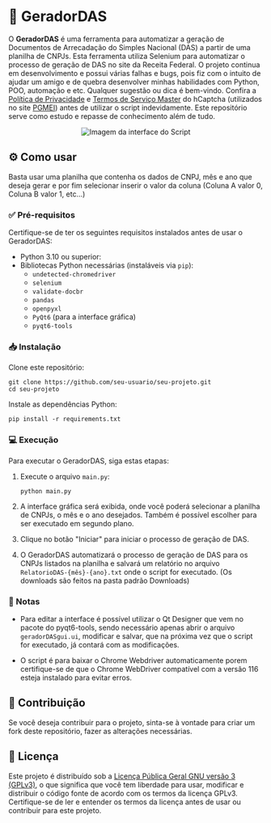 # :rocket: GeradorDAS

O **GeradorDAS** é uma ferramenta para automatizar a geração de Documentos de Arrecadação do Simples Nacional (DAS) a partir de uma planilha de CNPJs. Esta ferramenta utiliza Selenium para automatizar o processo de geração de DAS no site da Receita Federal.
O projeto continua em desenvolvimento e possui várias falhas e bugs, pois fiz com o intuito de ajudar um amigo e de quebra desenvolver minhas habilidades com Python, POO, automação e etc. Qualquer sugestão ou dica é bem-vindo. Confira a [Política de Privacidade](https://www.hcaptcha.com/privacy) e [Termos de Serviço Master](https://www.hcaptcha.com/terms) do hCaptcha (utilizados no site [PGMEI](https://www8.receita.fazenda.gov.br/SimplesNacional/Aplicacoes/ATSPO/pgmei.app/Identificacao)) antes de utilizar o script indevidamente. Este repositório serve como estudo e repasse de conhecimento além de tudo.
<p align="center">
  <img src="https://i.imgur.com/u1Zevjg.png?1" alt="Imagem da interface do Script">
</p>

## :gear: Como usar

Basta usar uma planilha que contenha os dados de CNPJ, mês e ano que deseja gerar e por fim selecionar inserir o valor da coluna (Coluna A valor 0, Coluna B valor 1, etc...)

### :white_check_mark: Pré-requisitos

Certifique-se de ter os seguintes requisitos instalados antes de usar o GeradorDAS:

- Python 3.10 ou superior:
- Bibliotecas Python necessárias (instaláveis via `pip`):
  - `undetected-chromedriver`
  - `selenium`
  - `validate-docbr`
  - `pandas`
  - `openpyxl`
  - `PyQt6` (para a interface gráfica)
  - `pyqt6-tools`  

### :inbox_tray: Instalação

Clone este repositório:

```
git clone https://github.com/seu-usuario/seu-projeto.git
cd seu-projeto
```

Instale as dependências Python:

```
pip install -r requirements.txt
```

### :computer: Execução

Para executar o GeradorDAS, siga estas etapas:

1. Execute o arquivo `main.py`:

   ```
   python main.py
   ```

2. A interface gráfica será exibida, onde você poderá selecionar a planilha de CNPJs, o mês e o ano desejados. Também é possível escolher para ser executado em segundo plano.

3. Clique no botão "Iniciar" para iniciar o processo de geração de DAS.

4. O GeradorDAS automatizará o processo de geração de DAS para os CNPJs listados na planilha e salvará um relatório no arquivo `RelatorioDAS-{mês}-{ano}.txt` onde o script for executado. (Os downloads são feitos na pasta padrão Downloads)

### :memo: Notas

- Para editar a interface é possível utilizar o Qt Designer que vem no pacote do pyqt6-tools, sendo necessário apenas abrir o arquivo `geradorDASgui.ui`, modificar e salvar, que na próxima vez que o script for executado, já contará com as modificações.

- O script é para baixar o Chrome Webdriver automaticamente porem certifique-se de que o Chrome WebDriver compatível com a versão 116 esteja instalado para evitar erros.

## :handshake: Contribuição

Se você deseja contribuir para o projeto, sinta-se à vontade para criar um fork deste repositório, fazer as alterações necessárias.

## :page_with_curl: Licença

Este projeto é distribuído sob a [Licença Pública Geral GNU versão 3 (GPLv3)](LICENSE), o que significa que você tem liberdade para usar, modificar e distribuir o código fonte de acordo com os termos da licença GPLv3. Certifique-se de ler e entender os termos da licença antes de usar ou contribuir para este projeto.
